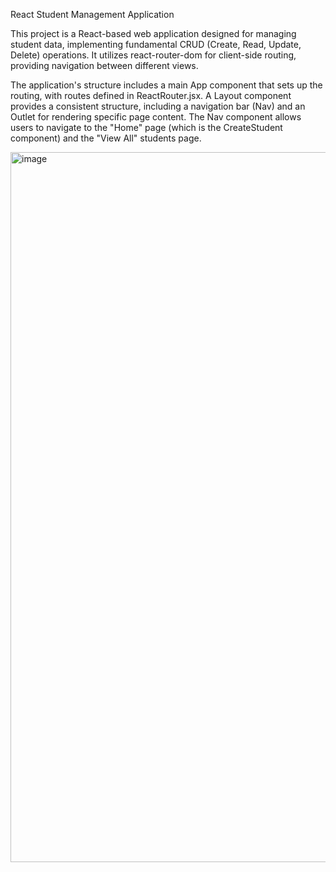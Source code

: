 React Student Management Application

This project is a React-based web application designed for managing student data, implementing fundamental CRUD (Create, Read, Update, Delete) operations.
It utilizes react-router-dom for client-side routing, providing navigation between different views.

The application's structure includes a main App component that sets up the routing, with routes defined in ReactRouter.jsx. 
A Layout component provides a consistent structure, including a navigation bar (Nav) and an Outlet for rendering specific page content. 
The Nav component allows users to navigate to the "Home" page (which is the CreateStudent component) and the "View All" students page.




<img width="1919" height="1136" alt="image" src="https://github.com/user-attachments/assets/2c9d2e3b-f295-49bb-bf27-15b617e93235" />


